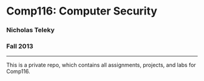 Comp116: Computer Security
===========================

### Nicholas Teleky ###
### Fall 2013 ###

- - - - - - - - - - - - - - - - - -

This is a private repo, which contains all assignments, projects, and labs for Comp116.
